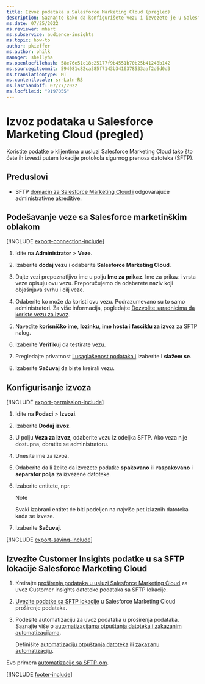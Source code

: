 ```yaml
---
title: Izvoz podataka u Salesforce Marketing Cloud (pregled)
description: Saznajte kako da konfigurišete vezu i izvezete je u Salesforce Marketing Cloud.
ms.date: 07/25/2022
ms.reviewer: mhart
ms.subservice: audience-insights
ms.topic: how-to
author: pkieffer
ms.author: philk
manager: shellyha
ms.openlocfilehash: 58e76e51c18c25177f9b4551b70b25b41248b142
ms.sourcegitcommit: 594081c82ca385f7143b3416378533aaf2d6d0d3
ms.translationtype: MT
ms.contentlocale: sr-Latn-RS
ms.lasthandoff: 07/27/2022
ms.locfileid: "9197055"
---
```

# <a name="export-data-to-salesforce-marketing-cloud-preview"></a>Izvoz podataka u Salesforce Marketing Cloud (pregled)

Koristite podatke o klijentima u usluzi Salesforce Marketing Cloud tako što ćete ih izvesti putem lokacije protokola sigurnog prenosa datoteka (SFTP).

## <a name="prerequisites"></a>Preduslovi

- SFTP [domaćin za Salesforce Marketing Cloud i](https://help.salesforce.com/articleView?id=sf.mc_es_configure_enhanced_ftp.htm&type=5) odgovarajuće administrativne akreditive.

## <a name="set-up-connection-to-salesforce-marketing-cloud"></a>Podešavanje veze sa Salesforce marketinškim oblakom

[!INCLUDE [export-connection-include](includes/export-connection-admn.md)]

1. Idite na **Administrator** > **Veze**.

1. Izaberite **dodaj vezu** i odaberite **Salesforce Marketing Cloud**.

1. Dajte vezi prepoznatljivo ime u polju **Ime za prikaz**. Ime za prikaz i vrsta veze opisuju ovu vezu. Preporučujemo da odaberete naziv koji objašnjava svrhu i cilj veze.

1. Odaberite ko može da koristi ovu vezu. Podrazumevano su to samo administratori. Za više informacija, pogledajte [Dozvolite saradnicima da koriste vezu za izvoz](connections.md#allow-contributors-to-use-a-connection-for-exports).

1. Navedite **korisničko ime**, **lozinku**, **ime hosta** i **fasciklu za izvoz** za SFTP nalog.

1. Izaberite **Verifikuj** da testirate vezu.

1. Pregledajte privatnost [i usaglašenost podataka i](connections.md#data-privacy-and-compliance) izaberite I **slažem se**.

1. Izaberite **Sačuvaj** da biste kreirali vezu.

## <a name="configure-an-export"></a>Konfigurisanje izvoza

[!INCLUDE [export-permission-include](includes/export-permission.md)]

1. Idite na **Podaci** > **Izvozi**.

1. Izaberite **Dodaj izvoz**.

1. U polju **Veza za izvoz**, odaberite vezu iz odeljka SFTP. Ako veza nije dostupna, obratite se administratoru.

1. Unesite ime za izvoz.

1. Odaberite da li želite da izvezete podatke **spakovano** ili **raspakovano** i **separator polja** za izvezene datoteke.

1. Izaberite entitete, npr.

   > [!NOTE]
   > Svaki izabrani entitet će biti podeljen na najviše pet izlaznih datoteka kada se izveze.

1. Izaberite **Sačuvaj**.

[!INCLUDE [export-saving-include](includes/export-saving.md)]

## <a name="import-customer-insights-data-from-sftp-location-to-salesforce-marketing-cloud"></a>Izvezite Customer Insights podatke u sa SFTP lokacije Salesforce Marketing Cloud

1. Kreirajte [proširenja podataka u usluzi Salesforce Marketing Cloud](https://help.salesforce.com/articleView?id=sf.mc_es_create_data_extension.htm&type=5) za uvoz Customer Insights datoteke podataka sa SFTP lokacije.

2. [Uvezite podatke sa SFTP lokacije](https://help.salesforce.com/articleView?id=sf.mc_es_import_data_extension_classic.htm&type=5) u Salesforce Marketing Cloud proširenje podataka.

3. Podesite automatizaciju za uvoz podataka u proširenja podataka. Saznajte više o [automatizacijama otpuštanja datoteka i zakazanim automatizacijama](https://help.salesforce.com/articleView?id=sf.mc_as_triggered_automations.htm&type=5).

   Definišite [automatizaciju otpuštanja datoteka](https://help.salesforce.com/articleView?id=sf.mc_as_define_a_triggered_automation.htm&type=5) ili [zakazanu automatizaciju](https://help.salesforce.com/articleView?id=sf.mc_as_define_a_scheduled_automation.htm&type=5).

Evo primera [automatizacije sa SFTP-om](https://help.salesforce.com/articleView?id=sf.mc_as_ftp_and_triggered_automation_scenario.htm&type=5).

[!INCLUDE [footer-include](includes/footer-banner.md)]

